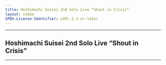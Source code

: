 ```yaml
---
title: Hoshimachi Suisei 2nd Solo Live “Shout in Crisis”
layout: video
SPDX-License-Identifier: LGPL-2.1-or-later
---
```


---

## Hoshimachi Suisei 2nd Solo Live “Shout in Crisis”

<div class="container">
  <video-js id="my-video" class="vjs-fluid vjs-layout-medium" controls preload="auto" poster="https://media.discordapp.net/attachments/1180439977784516618/1180442772268925028/suisei2.jpg">
    <source src="https://xx58j-my.sharepoint.com/:v:/g/personal/peekaboo_xx58j_onmicrosoft_com/EZk2z0CZ-KZNqI0N-smRTvQBth-F_AXTInZ9DU0WHBPAPQ?download=1" type="video/mp4"/>
  </video-js>
</div>

---
